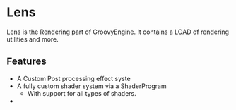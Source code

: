 # Lens

Lens is the Rendering part of GroovyEngine. It contains a LOAD of rendering utilities and more.

## Features

- A Custom Post processing effect syste
- A fully custom shader system via a ShaderProgram
  - With support for all types of shaders.
- 